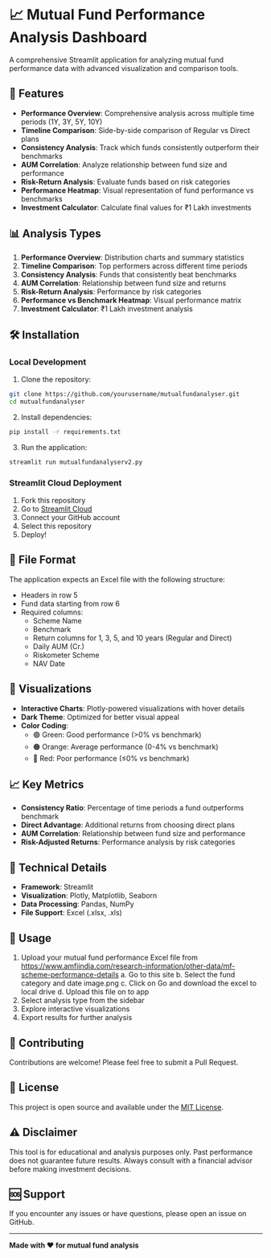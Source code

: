 # 📈 Mutual Fund Performance Analysis Dashboard

A comprehensive Streamlit application for analyzing mutual fund performance data with advanced visualization and comparison tools.

## 🚀 Features

- **Performance Overview**: Comprehensive analysis across multiple time periods (1Y, 3Y, 5Y, 10Y)
- **Timeline Comparison**: Side-by-side comparison of Regular vs Direct plans
- **Consistency Analysis**: Track which funds consistently outperform their benchmarks
- **AUM Correlation**: Analyze relationship between fund size and performance
- **Risk-Return Analysis**: Evaluate funds based on risk categories
- **Performance Heatmap**: Visual representation of fund performance vs benchmarks
- **Investment Calculator**: Calculate final values for ₹1 Lakh investments

## 📊 Analysis Types

1. **Performance Overview**: Distribution charts and summary statistics
2. **Timeline Comparison**: Top performers across different time periods
3. **Consistency Analysis**: Funds that consistently beat benchmarks
4. **AUM Correlation**: Relationship between fund size and returns
5. **Risk-Return Analysis**: Performance by risk categories
6. **Performance vs Benchmark Heatmap**: Visual performance matrix
7. **Investment Calculator**: ₹1 Lakh investment analysis

## 🛠️ Installation

### Local Development

1. Clone the repository:
```bash
git clone https://github.com/yourusername/mutualfundanalyser.git
cd mutualfundanalyser
```

2. Install dependencies:
```bash
pip install -r requirements.txt
```

3. Run the application:
```bash
streamlit run mutualfundanalyserv2.py
```

### Streamlit Cloud Deployment

1. Fork this repository
2. Go to [Streamlit Cloud](https://share.streamlit.io/)
3. Connect your GitHub account
4. Select this repository
5. Deploy!

## 📁 File Format

The application expects an Excel file with the following structure:
- Headers in row 5
- Fund data starting from row 6
- Required columns:
  - Scheme Name
  - Benchmark
  - Return columns for 1, 3, 5, and 10 years (Regular and Direct)
  - Daily AUM (Cr.)
  - Riskometer Scheme
  - NAV Date

## 🎨 Visualizations

- **Interactive Charts**: Plotly-powered visualizations with hover details
- **Dark Theme**: Optimized for better visual appeal
- **Color Coding**: 
  - 🟢 Green: Good performance (>0% vs benchmark)
  - 🟠 Orange: Average performance (0-4% vs benchmark)
  - 🔴 Red: Poor performance (≤0% vs benchmark)

## 📈 Key Metrics

- **Consistency Ratio**: Percentage of time periods a fund outperforms benchmark
- **Direct Advantage**: Additional returns from choosing direct plans
- **AUM Correlation**: Relationship between fund size and performance
- **Risk-Adjusted Returns**: Performance analysis by risk categories

## 🔧 Technical Details

- **Framework**: Streamlit
- **Visualization**: Plotly, Matplotlib, Seaborn
- **Data Processing**: Pandas, NumPy
- **File Support**: Excel (.xlsx, .xls)

## 📝 Usage

1. Upload your mutual fund performance Excel file from https://www.amfiindia.com/research-information/other-data/mf-scheme-performance-details
  a. Go to this site
  b. Select the fund category and date
  image.png
  c. Click on Go and download the excel to local drive
  d. Upload this file on to app
2. Select analysis type from the sidebar
3. Explore interactive visualizations
4. Export results for further analysis

## 🤝 Contributing

Contributions are welcome! Please feel free to submit a Pull Request.

## 📄 License

This project is open source and available under the [MIT License](LICENSE).

## ⚠️ Disclaimer

This tool is for educational and analysis purposes only. Past performance does not guarantee future results. Always consult with a financial advisor before making investment decisions.

## 🆘 Support

If you encounter any issues or have questions, please open an issue on GitHub.

---

**Made with ❤️ for mutual fund analysis**
